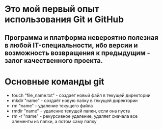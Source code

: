 # Это мой первый опыт использования Git и GitHub  
Программа и платформа невероятно полезная в любой IT-специальности, ибо версии и возможность возвращения к предыдущим - залог качественного проекта.  
---
# Основные команды git  
* touch "file_name.txt" - создаёт новый файл в текущей директории 
* mkdir "name" - создаёт новую папку в текущей директории
* rm "name" - удаление текущего файла
* rmdir "name" - удаление текущей папки, если она пуста
* rm -r "name" - рекурсивное удаление, удаляет сначала все элементы из папки, а потом саму папку
